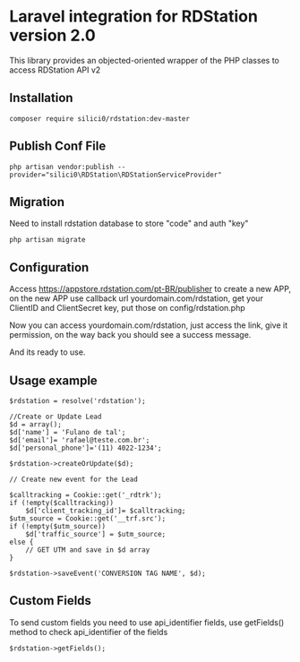 # Laravel integration for RDStation version 2.0

This library provides an objected-oriented wrapper of the PHP classes to access RDStation API v2

## Installation

```
composer require silici0/rdstation:dev-master
```

## Publish Conf File

```
php artisan vendor:publish --provider="silici0\RDStation\RDStationServiceProvider"
```

## Migration

Need to install rdstation database to store "code" and auth "key"

```
php artisan migrate
```

## Configuration

Access https://appstore.rdstation.com/pt-BR/publisher to create a new APP, on the new APP use callback url yourdomain.com/rdstation, get your ClientID and ClientSecret key, put those on config/rdstation.php

Now you can access yourdomain.com/rdstation, just access the link, give it permission, on the way back you should see a success message.

And its ready to use.

## Usage example

```
$rdstation = resolve('rdstation');

//Create or Update Lead
$d = array();
$d['name'] = 'Fulano de tal';
$d['email']= 'rafael@teste.com.br';
$d['personal_phone']='(11) 4022-1234';

$rdstation->createOrUpdate($d);

// Create new event for the Lead

$calltracking = Cookie::get('_rdtrk');
if (!empty($calltracking)) 
    $d['client_tracking_id']= $calltracking;
$utm_source = Cookie::get('__trf.src');
if (!empty($utm_source)) 
    $d['traffic_source'] = $utm_source;
else {
	// GET UTM and save in $d array
}

$rdstation->saveEvent('CONVERSION TAG NAME', $d);
```

## Custom Fields

To send custom fields you need to use api_identifier fields, use getFields() method to check api_identifier of the fields

```
$rdstation->getFields();
```